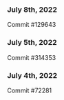 ### July 8th, 2022

Commit #129643

### July 5th, 2022

Commit #314353


### July 4th, 2022

Commit #72281
